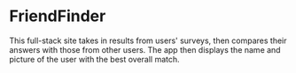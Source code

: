 # FriendFinder
This full-stack site takes in results from users' surveys, then compares their answers with those from other users. The app then displays the name and picture of the user with the best overall match.

